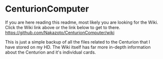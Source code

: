# CenturionComputer
If you are here reading this readme, most likely you are looking for the Wiki. Click the Wiki link above or the link below to get to there.
https://github.com/Nakazoto/CenturionComputer/wiki

This is just a simple backup of all the files related to the Centurion that I have stored on my HD. The Wiki itself has far more in-depth information about the Centurion and it's individual cards.
